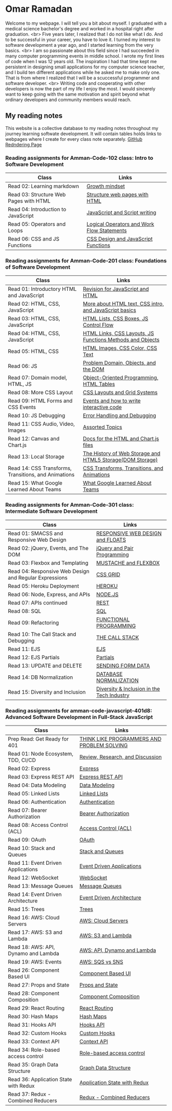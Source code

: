 # Omar Ramadan

Welcome to my webpage. I will tell you a bit about myself. I graduated with a medical science bachelor's degree and worked in a hospital right after graduation.
\<br> Five years later, I realized that I do not like what I do. And to be successful in your career, you have to love it. I turned my interest to software development a year ago, and I started learning from the very basics.
\<br>
I am so passionate about this field since I had succeeded in many computer programming events in middle school. I wrote my first lines of code when I was 12 years old. The inspiration I had that time kept me persistent in designing small applications for my computer science teacher, and I build ten different applications while he asked me to make only one. That is from where I realized that I will be a scuccessful programmer and software developer. \<br>
Writing code and cooperating with other developers is now the part of my life I enjoy the most. I would sincerely want to keep going with the same motivation and spirit beyond what ordinary developers and community members would reach.

## My reading notes

This website is a collective database to my reading notes throughout my journey learning softwate development. It will contain tables holds links to webpages where I create for every class note separately.
[GitHub Redndering Page](https://ramomar1992.github.io/reading-notes/)

### Reading assignments for Amman-Code-102 class: Intro to Software Development

| Class                                  | Links                                                                  |
| -------------------------------------- | ---------------------------------------------------------------------- |
| Read 02: Learning markdown             | [Growth mindset](Amman-Code-102/read02.md)                             |
| Read 03: Structure Web Pages with HTML | [Structure web pages with HTML](Amman-Code-102/read03.md)              |
| Read 04: Introduction to JavaScript    | [JavaScript and Script writing](Amman-Code-102/read04.md)              |
| Read 05: Operators and Loops           | [Logical Operators and Work Flow Statements](Amman-Code-102/read05.md) |
| Read 06: CSS and JS Functions          | [CSS Design and JavaScript Functions](Amman-Code-102/read06.md)        |

### Reading assignments for Amman-Code-201 class: Foundations of Software Development

| Class                                                | Links                                                                                 |
| ---------------------------------------------------- | ------------------------------------------------------------------------------------- |
| Read 01: Introductory HTML and JavaScript            | [Revision for JavaScript and HTML](Amman-Code-201/read01.md)                          |
| Read 02: HTML, CSS, JavaScript                       | [More about HTML text, CSS intro, and JavaScript basics](Amman-Code-201/read02.md)    |
| Read 03: HTML, CSS, JavaScript                       | [HTML Lists, CSS Boxes, JS Control Flow](Amman-Code-201/read03.md)                    |
| Read 04: HTML, CSS, JavaScript                       | [HTML Links, CSS Layouts, JS Functions Methods and Objects](Amman-Code-201/read04.md) |
| Read 05: HTML, CSS                                   | [HTML Images, CSS Color, CSS Text](Amman-Code-201/read05.md)                          |
| Read 06: JS                                          | [Problem Domain, Objects, and the DOM](Amman-Code-201/read06.md)                      |
| Read 07: Domain model, HTML, JS                      | [Object-Oriented Programming, HTML Tables](Amman-Code-201/read07.md)                  |
| Read 08: More CSS Layout                             | [CSS Layouts and Grid Systems](Amman-Code-201/read08.md)                              |
| Read 09: HTML Forms and CSS Events                   | [Events and how to write interactive code](Amman-Code-201/read09.md)                  |
| Read 10: JS Debugging                                | [Error Handling and Debugging](Amman-Code-201/read10.md)                              |
| Read 11: CSS Audio, Video, Images                    | [Assorted Topics](Amman-Code-201/read11.md)                                           |
| Read 12: Canvas and Chart.js                         | [Docs for the HTML and Chart.js files](Amman-Code-201/read12.md)                      |
| Read 13: Local Storage                               | [The History of Web Storage and HTML5 Storage(DOM Storage)](Amman-Code-201/read13.md) |
| Read 14: CSS Transforms, Transitions, and Animations | [CSS Transforms, Transitions, and Animations](Amman-Code-201/read14.md)               |
| Read 15: What Google Learned About Teams             | [What Google Learned About Teams](Amman-Code-201/read15.md)                           |

### Reading assignments for Amman-Code-301 class: Intermediate Software Development

| Class                                                  | Links                                                                  |
| ------------------------------------------------------ | ---------------------------------------------------------------------- |
| Read 01: SMACSS and Responsive Web Design              | [RESPONSIVE WEB DESIGN and FLOATS](Amman-Code-301/read01.md)           |
| Read 02: jQuery, Events, and The DOM                   | [jQuery and Pair Programming](Amman-Code-301/read02.md)                |
| Read 03: Flexbox and Templating                        | [MUSTACHE and FLEXBOX](Amman-Code-301/read03.md)                       |
| Read 04: Responsive Web Design and Regular Expressions | [CSS GRID](Amman-Code-301/read04.md)                                   |
| Read 05: Heroku Deployment                             | [HEROKU](Amman-Code-301/read05.md)                                     |
| Read 06: Node, Express, and APIs                       | [NODE.JS](Amman-Code-301/read06.md)                                    |
| Read 07: APIs continued                                | [REST](Amman-Code-301/read07.md)                                       |
| Read 08: SQL                                           | [SQL](Amman-Code-301/read08.md)                                        |
| Read 09: Refactoring                                   | [FUNCTIONAL PROGRAMMING](Amman-Code-301/read09.md)                     |
| Read 10: The Call Stack and Debugging                  | [THE CALL STACK](Amman-Code-301/read10.md)                             |
| Read 11: EJS                                           | [EJS](Amman-Code-301/read11.md)                                        |
| Read 12: EJS Partials                                  | [Partials](Amman-Code-301/read12.md)                                   |
| Read 13: UPDATE and DELETE                             | [SENDING FORM DATA](Amman-Code-301/read13.md)                          |
| Read 14: DB Normalization                              | [DATABASE NORMALIZATION](Amman-Code-301/read14.md)                     |
| Read 15: Diversity and Inclusion                       | [Diversity & Inclusion in the Tech Industry](Amman-Code-301/read15.md) |

### Reading assignments for amman-code-javascript-401d8: Advanced Software Development in Full-Stack JavaScript

| Class                                 | Links                                                                    |
| ------------------------------------- | ------------------------------------------------------------------------ |
| Prep Read: Get Ready for 401          | [THINK LIKE PROGRAMMERS AND PROBLEM SOLVING](Amman-Code-401/propread.md) |
| Read 01: Node Ecosystem, TDD, CI/CD   | [Review, Research, and Discussion](Amman-Code-401/read01.md)             |
| Read 02: Express                      | [Express](Amman-Code-401/read02.md)                                      |
| Read 03: Express REST API             | [Express REST API](Amman-Code-401/read03.md)                             |
| Read 04: Data Modeling                | [Data Modeling](Amman-Code-401/read04.md)                                |
| Read 05: Linked Lists                 | [Linked Lists](Amman-Code-401/read05.md)                                 |
| Read 06: Authentication               | [Authentication](Amman-Code-401/read06.md)                               |
| Read 07: Bearer Authorization         | [Bearer Authorization](Amman-Code-401/read07.md)                         |
| Read 08: Access Control (ACL)         | [Access Control (ACL)](Amman-Code-401/read08.md)                         |
| Read 09: OAuth                        | [OAuth](Amman-Code-401/read09.md)                                        |
| Read 10: Stack and Queues             | [Stack and Queues](Amman-Code-401/read10.md)                             |
| Read 11: Event Driven Applications    | [Event Driven Applications](Amman-Code-401/read11.md)                    |
| Read 12: WebSocket                    | [WebSocket](Amman-Code-401/read12.md)                                    |
| Read 13: Message Queues               | [Message Queues](Amman-Code-401/read13.md)                               |
| Read 14: Event Driven Architecture    | [Event Driven Architecture](Amman-Code-401/read14.md)                    |
| Read 15: Trees                        | [Trees](Amman-Code-401/read15.md)                                        |
| Read 16: AWS: Cloud Servers           | [AWS: Cloud Servers](Amman-Code-401/read16.md)                           |
| Read 17: AWS: S3 and Lambda           | [AWS: S3 and Lambda](Amman-Code-401/read17.md)                           |
| Read 18: AWS: API, Dynamo and Lambda  | [AWS: API, Dynamo and Lambda](Amman-Code-401/read18.md)                  |
| Read 19: AWS: Events                  | [AWS: SQS vs SNS](Amman-Code-401/read19.md)                              |
| Read 26: Component Based UI           | [Component Based UI](Amman-Code-401/read26.md)                           |
| Read 27: Props and State              | [Props and State](Amman-Code-401/read27.md)                              |
| Read 28: Component Composition        | [Component Composition](Amman-Code-401/read28.md)                        |
| Read 29: React Routing                | [React Routing](Amman-Code-401/read29.md)                                |
| Read 30: Hash Maps                    | [Hash Maps](Amman-Code-401/read30.md)                                    |
| Read 31: Hooks API                    | [Hooks API](Amman-Code-401/read31.md)                                    |
| Read 32: Custom Hooks                 | [Custom Hooks](Amman-Code-401/read32.md)                                 |
| Read 33: Context API                  | [Context API](Amman-Code-401/read33.md)                                  |
| Read 34: Role-based access control    | [Role-based access control](Amman-Code-401/read34.md)                    |
| Read 35: Graph Data Structure         | [Graph Data Structure](Amman-Code-401/read35.md)                         |
| Read 36: Application State with Redux | [Application State with Redux](Amman-Code-401/read36.md)                 |
| Read 37: Redux - Combined Reducers    | [Redux - Combined Reducers](Amman-Code-401/read37.md)                    |
